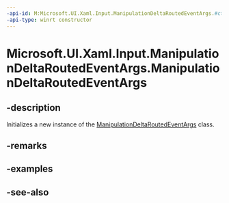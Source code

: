 ```yaml
---
-api-id: M:Microsoft.UI.Xaml.Input.ManipulationDeltaRoutedEventArgs.#ctor
-api-type: winrt constructor
---
```


<!-- Method syntax
public ManipulationDeltaRoutedEventArgs()
-->

# Microsoft.UI.Xaml.Input.ManipulationDeltaRoutedEventArgs.ManipulationDeltaRoutedEventArgs

## -description
Initializes a new instance of the [ManipulationDeltaRoutedEventArgs](manipulationdeltaroutedeventargs.md) class.

## -remarks

## -examples

## -see-also
